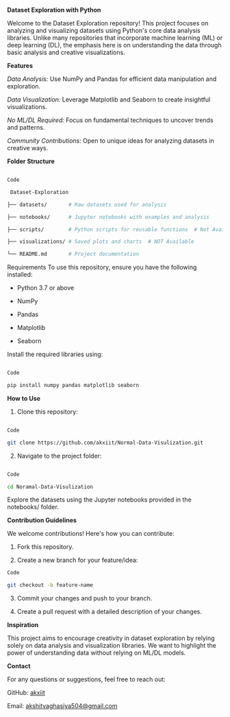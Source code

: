 **Dataset Exploration with Python**

Welcome to the Dataset Exploration repository! This project focuses on analyzing and visualizing datasets using Python's core data analysis libraries. Unlike many repositories that incorporate machine learning (ML) or deep learning (DL), the emphasis here is on understanding the data through basic analysis and creative visualizations.
 
**Features** 
  
*Data Analysis:* Use NumPy and Pandas for efficient data manipulation and exploration. 

*Data Visualization:* Leverage Matplotlib and Seaborn to create insightful visualizations.

*No ML/DL Required:* Focus on fundamental techniques to uncover trends and patterns.

*Community Contributions:* Open to unique ideas for analyzing datasets in creative ways.


**Folder Structure**  

```bash

Code

 Dataset-Exploration  

├── datasets/       # Raw datasets used for analysis  

├── notebooks/      # Jupyter notebooks with examples and analysis   

├── scripts/        # Python scripts for reusable functions  # Not Available 

├── visualizations/ # Saved plots and charts  # NOT Available 

└── README.md       # Project documentation 

```


 Requirements
To use this repository, ensure you have the following installed:

- Python 3.7 or above

- NumPy

- Pandas

- Matplotlib

- Seaborn

Install the required libraries using:

```bash

Code

pip install numpy pandas matplotlib seaborn
```

**How to Use**

1. Clone this repository:

```bash

Code

git clone https://github.com/akxiit/Normal-Data-Visulization.git
```

2. Navigate to the project folder:

```bash

Code

cd Noramal-Data-Visulization
```
  
Explore the datasets using the Jupyter notebooks provided in the notebooks/ folder.

**Contribution Guidelines**

We welcome contributions! Here's how you can contribute:

1. Fork this repository.

2. Create a new branch for your feature/idea:

```bash
Code

git checkout -b feature-name  
```

3. Commit your changes and push to your branch.

4. Create a pull request with a detailed description of your changes.

**Inspiration**

This project aims to encourage creativity in dataset exploration by relying solely on data analysis and visualization libraries. We want to highlight the power of understanding data without relying on ML/DL models.

**Contact**

For any questions or suggestions, feel free to reach out:

GitHub: [akxiit](https://github.com/akxiit)

Email: akshitvaghasiya504@gmail.com
